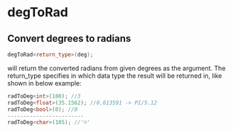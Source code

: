 # degToRad

## Convert degrees to radians

```cpp
degToRad<return_type>(deg);
```

will return the converted radians from given degrees as the argument. The return\_type specifies in which data type the result will be returned in, like shown in below example:

```cpp
radToDeg<int>(180); //3
radToDeg<float>(35.1562); //0.613591 -> PI/5.12
radToDeg<bool>(0); //0
------------------------
radToDeg<char>(105); //'☺'
```
